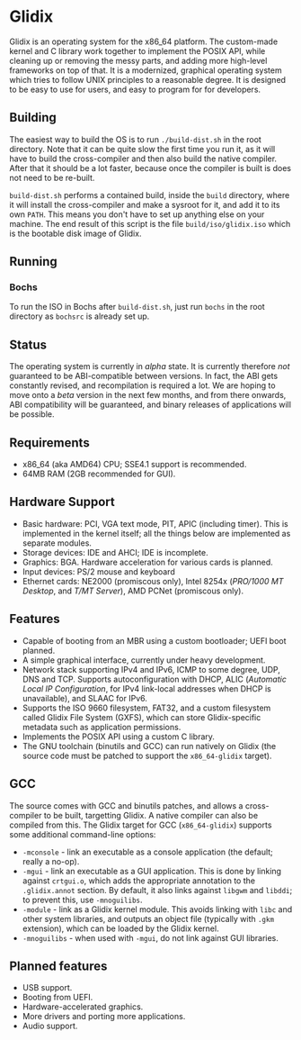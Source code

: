 Glidix
======

Glidix is an operating system for the x86_64 platform. The custom-made kernel and C library work together to implement the POSIX API, while cleaning up or removing the messy parts, and adding more high-level frameworks on top of that. It is a modernized, graphical operating system which tries to follow UNIX principles to a reasonable degree. It is designed to be easy to use for users, and easy to program for for developers.

## Building

The easiest way to build the OS is to run `./build-dist.sh` in the root directory. Note that it can be quite slow the first time you run it, as it will have to build the cross-compiler and then also build the native compiler. After that it should be a lot faster, because once the compiler is built is does not need to be re-built.

`build-dist.sh` performs a contained build, inside the `build` directory, where it will install the cross-compiler and make a sysroot for it, and add it to its own `PATH`. This means you don't have to set up anything else on your machine. The end result of this script is the file `build/iso/glidix.iso` which is the bootable disk image of Glidix.

## Running

### Bochs

To run the ISO in Bochs after `build-dist.sh`, just run `bochs` in the root directory as `bochsrc` is already set up.

## Status

The operating system is currently in _alpha_ state. It is currently therefore _not_ guaranteed to be ABI-compatible between versions. In fact, the ABI gets constantly revised, and recompilation is required a lot. We are hoping to move onto a _beta_ version in the next few months, and from there onwards, ABI compatibility will be guaranteed, and binary releases of applications will be possible.

## Requirements

 * x86_64 (aka AMD64) CPU; SSE4.1 support is recommended.
 * 64MB RAM (2GB recommended for GUI).

## Hardware Support

 * Basic hardware: PCI, VGA text mode, PIT, APIC (including timer). This is implemented in the kernel itself; all the things below are implemented as separate modules.
 * Storage devices: IDE and AHCI; IDE is incomplete.
 * Graphics: BGA. Hardware acceleration for various cards is planned.
 * Input devices: PS/2 mouse and keyboard
 * Ethernet cards: NE2000 (promiscous only), Intel 8254x (*PRO/1000 MT Desktop*, and *T/MT Server*), AMD PCNet (promiscous only).

## Features

 * Capable of booting from an MBR using a custom bootloader; UEFI boot planned.
 * A simple graphical interface, currently under heavy development.
 * Network stack supporting IPv4 and IPv6, ICMP to some degree, UDP, DNS and TCP. Supports autoconfiguration with DHCP, ALIC (*Automatic Local IP Configuration*, for IPv4 link-local addresses when DHCP is unavailable), and SLAAC for IPv6.
 * Supports the ISO 9660 filesystem, FAT32, and a custom filesystem called Glidix File System (GXFS), which can store Glidix-specific metadata such as application permissions.
 * Implements the POSIX API using a custom C library.
 * The GNU toolchain (binutils and GCC) can run natively on Glidix (the source code must be patched to support the `x86_64-glidix` target).

## GCC

The source comes with GCC and binutils patches, and allows a cross-compiler to be built, targetting Glidix. A native compiler can also be compiled from this. The Glidix target for GCC (`x86_64-glidix`) supports some additional command-line options:

 * `-mconsole` - link an executable as a console application (the default; really a no-op).
 * `-mgui` - link an executable as a GUI application. This is done by linking against `crtgui.o`, which adds the appropriate annotation to the `.glidix.annot` section. By default, it also links against `libgwm` and `libddi`; to prevent this, use `-mnoguilibs`.
 * `-module` - link as a Glidix kernel module. This avoids linking with `libc` and other system libraries, and outputs an object file (typically with `.gkm` extension), which can be loaded by the Glidix kernel.
 * `-mnoguilibs` - when used with `-mgui`, do not link against GUI libraries.

## Planned features

 * USB support.
 * Booting from UEFI.
 * Hardware-accelerated graphics.
 * More drivers and porting more applications.
 * Audio support.